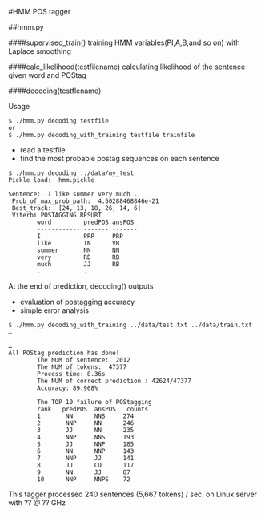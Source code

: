 #HMM POS tagger

##hmm.py

####supervised_train()
	training HMM variables(PI,A,B,and so on) with Laplace smoothing

####calc_likelihood(testfilename)
	calculating likelihood of the sentence given word and POStag

####decoding(testflename)

Usage

```
$ ./hmm.py decoding testfile
or
$ ./hmm.py decoding_with_training testfile trainfile
```

- read a testfile
- find the most probable postag sequences on each sentence


```
$ ./hmm.py decoding ../data/my_test
Pickle load:  hmm.pickle

Sentence:  I like summer very much .
 Prob_of_max_prob_path:  4.50288468846e-21
 Best_track:  [24, 13, 18, 26, 14, 6]
 Viterbi POSTAGGING RESURT
        word         predPOS ansPOS 
        ------------ ------- -------
        I            PRP     PRP    
        like         IN      VB     
        summer       NN      NN     
        very         RB      RB     
        much         JJ      RB     
        .            .       .   

```

At the end of prediction, decoding() outputs

- evaluation of postagging accuracy
- simple error analysis

```
$ ./hmm.py decoding_with_training ../data/test.txt ../data/train.txt
…

…
All POStag prediction has done!
        The NUM of sentence:  2012
        The NUM of tokens:  47377
        Process time: 8.36s
        The NUM of correct prediction : 42624/47377
        Accuracy: 89.968%

        The TOP 10 failure of POStagging
        rank   predPOS  ansPOS   counts
        1       NN      NNS     274
        2       NNP     NN      246
        3       JJ      NN      235
        4       NNP     NNS     193
        5       JJ      NNP     185
        6       NN      NNP     143
        7       NNP     JJ      141
        8       JJ      CD      117
        9       NN      JJ      87
        10      NNP     NNPS    72
```

This tagger processed 240 sentences (5,667 tokens) / sec. on Linux server with ?? @ ?? GHz